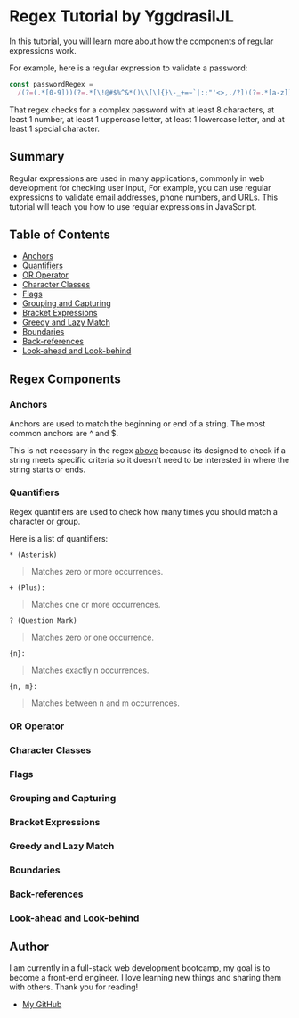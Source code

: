 # Regex Tutorial by YggdrasilJL

In this tutorial, you will learn more about how the components of regular expressions work.

<a id="regex"></a>

For example, here is a regular expression to validate a password:

```js
const passwordRegex =
  /(?=(.*[0-9]))(?=.*[\!@#$%^&*()\\[\]{}\-_+=~`|:;"'<>,./?])(?=.*[a-z])(?=(.*[A-Z]))(?=(.*)).{8,}/;
```

That regex checks for a complex password with at least 8 characters, at least 1 number, at least 1 uppercase letter, at least 1 lowercase letter, and at least 1 special character.

## Summary

Regular expressions are used in many applications, commonly in web development for checking user input, For example, you can use regular expressions to validate email addresses, phone numbers, and URLs. This tutorial will teach you how to use regular expressions in JavaScript.

## Table of Contents

- [Anchors](#anchors)
- [Quantifiers](#quantifiers)
- [OR Operator](#or-operator)
- [Character Classes](#character-classes)
- [Flags](#flags)
- [Grouping and Capturing](#grouping-and-capturing)
- [Bracket Expressions](#bracket-expressions)
- [Greedy and Lazy Match](#greedy-and-lazy-match)
- [Boundaries](#boundaries)
- [Back-references](#back-references)
- [Look-ahead and Look-behind](#look-ahead-and-look-behind)

## Regex Components

### Anchors

Anchors are used to match the beginning or end of a string. The most common anchors are ^ and $.

This is not necessary in the regex [above](#regex) because its designed to check if a string meets specific criteria so it doesn't need to be interested in where the string starts or ends.

### Quantifiers

Regex quantifiers are used to check how many times you should match a character or group. 

Here is a list of quantifiers:

    * (Asterisk)

> Matches zero or more occurrences.

    + (Plus):
    
> Matches one or more occurrences.

    ? (Question Mark)

> Matches zero or one occurrence.

    {n}:

> Matches exactly n occurrences.

    {n, m}:

> Matches between n and m occurrences.


### OR Operator

### Character Classes

### Flags

### Grouping and Capturing

### Bracket Expressions

### Greedy and Lazy Match

### Boundaries

### Back-references

### Look-ahead and Look-behind

## Author

I am currently in a full-stack web development bootcamp, my goal is to become a front-end engineer. I love learning new things and sharing them with others. Thank you for reading!

- [My GitHub](https://github.com/yggdrasiljl)
